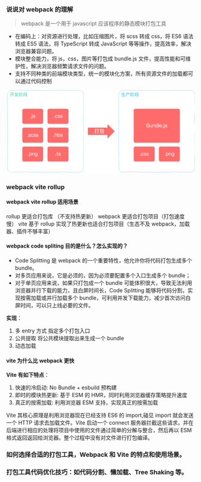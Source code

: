 ### 说说对 webpack 的理解

> webpack 是一个用于 javascript 应该程序的静态模块打包工具

- 在编码上：对资源进行处理，比如压缩图片，将 scss 转成 css，将 ES6 语法转成 ES5 语法，将 TypeScript 转成 JavaScript 等等操作，提高效率，解决浏览器兼容问题。
- 模块整合能力，将 js，css，图片等打包成 bundle.js 文件，提高性能和可维护性，解决浏览器频繁请求文件的问题。
- 支持不同种类的前端模块类型，统一的模块化方案，所有资源文件的加载都可以通过代码控制

![Alt text](image.png)

### webpack vite rollup

#### webpack vite rollup 适用场景

rollup 更适合打包库 （不支持热更新）
webpack 更适合打包项目（打包速度慢）
vite 基于 rollup 实现了热更新也适合打包项目（生态不及 webpack，加载器、插件不够丰富）

#### webpack code spliting 目的是什么？怎么实现的？

- Code Splitting 是 webpack 的一个重要特性，他允许你将代码打包生成多个 bundle。
- 对多页应用来说，它是必须的，因为必须要配置多个入口生成多个 bundle；
- 对于单页应用来说，如果只打包成一个 bundle 可能体积很大，导致无法利用浏览器并行下载的能力，且白屏时间长，Code Splitting 能够将代码分割，实现按需加载或并行加载多个 bundle，可利用并发下载能力，减少首次访问白屏时间，可以只上线必要的文件。

**实现**：

1. 多 entry 方式 指定多个打包入口
2. 公共提取 将公共模块提取出来生成一个 bundle
3. 动态加载

#### vite 为什么比 webpack 更快

**Vite 有如下特点**：

1. 快速的冷启动: No Bundle + esbuild 预构建
2. 即时的模块热更新: 基于 ESM 的 HMR，同时利用浏览器缓存策略提升速度
3. 真正的按需加载: 利用浏览器 ESM 支持，实现真正的按需加载

Vite 其核心原理是利用浏览器现在已经支持 ES6 的 import,碰见 import 就会发送一个 HTTP 请求去加载文件。Vite 启动一个 connect 服务器拦截这些请求，并在后端进行相应的处理将项目中使用的文件通过简单的分解与整合，然后再以 ESM 格式返回返回给浏览器。整个过程中没有对文件进行打包编译。

### 如何选择合适的打包工具，Webpack 和 Vite 的特点和使用场景。

### 打包工具代码优化技巧：如代码分割、懒加载、Tree Shaking 等。
